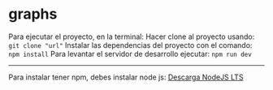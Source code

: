 # graphs
Para ejecutar el proyecto, en la terminal:
Hacer clone al proyecto usando: `git clone "url"`
Instalar las dependencias del proyecto con el comando: `npm install`
Para levantar el servidor de desarrollo ejecutar: `npm run dev`

------------

Para instalar tener npm, debes instalar node js: [Descarga NodeJS LTS](https://nodejs.org/es/ "Descarga NodeJS LTS")
